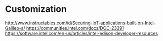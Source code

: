 Customization
==

http://www.instructables.com/id/Securing-IoT-applications-built-on-Intel-Galileo-a/
https://communities.intel.com/docs/DOC-23391
https://software.intel.com/en-us/articles/intel-edison-developer-resources
